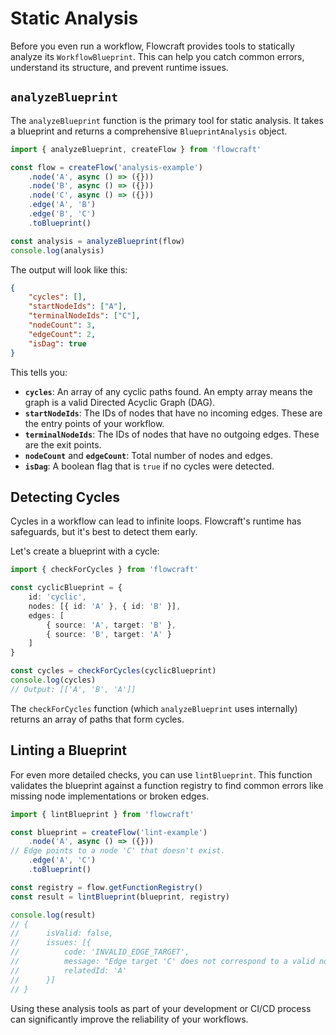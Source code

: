 # Static Analysis

Before you even run a workflow, Flowcraft provides tools to statically analyze its `WorkflowBlueprint`. This can help you catch common errors, understand its structure, and prevent runtime issues.

## `analyzeBlueprint`

The `analyzeBlueprint` function is the primary tool for static analysis. It takes a blueprint and returns a comprehensive `BlueprintAnalysis` object.

```typescript
import { analyzeBlueprint, createFlow } from 'flowcraft'

const flow = createFlow('analysis-example')
	.node('A', async () => ({}))
	.node('B', async () => ({}))
	.node('C', async () => ({}))
	.edge('A', 'B')
	.edge('B', 'C')
	.toBlueprint()

const analysis = analyzeBlueprint(flow)
console.log(analysis)
```

The output will look like this:
```json
{
	"cycles": [],
	"startNodeIds": ["A"],
	"terminalNodeIds": ["C"],
	"nodeCount": 3,
	"edgeCount": 2,
	"isDag": true
}
```

This tells you:
-   **`cycles`**: An array of any cyclic paths found. An empty array means the graph is a valid Directed Acyclic Graph (DAG).
-   **`startNodeIds`**: The IDs of nodes that have no incoming edges. These are the entry points of your workflow.
-   **`terminalNodeIds`**: The IDs of nodes that have no outgoing edges. These are the exit points.
-   **`nodeCount`** and **`edgeCount`**: Total number of nodes and edges.
-   **`isDag`**: A boolean flag that is `true` if no cycles were detected.

## Detecting Cycles

Cycles in a workflow can lead to infinite loops. Flowcraft's runtime has safeguards, but it's best to detect them early.

Let's create a blueprint with a cycle:

```typescript
import { checkForCycles } from 'flowcraft'

const cyclicBlueprint = {
	id: 'cyclic',
	nodes: [{ id: 'A' }, { id: 'B' }],
	edges: [
		{ source: 'A', target: 'B' },
		{ source: 'B', target: 'A' }
	]
}

const cycles = checkForCycles(cyclicBlueprint)
console.log(cycles)
// Output: [['A', 'B', 'A']]
```

The `checkForCycles` function (which `analyzeBlueprint` uses internally) returns an array of paths that form cycles.

## Linting a Blueprint

For even more detailed checks, you can use `lintBlueprint`. This function validates the blueprint against a function registry to find common errors like missing node implementations or broken edges.

```typescript
import { lintBlueprint } from 'flowcraft'

const blueprint = createFlow('lint-example')
	.node('A', async () => ({}))
// Edge points to a node 'C' that doesn't exist.
	.edge('A', 'C')
	.toBlueprint()

const registry = flow.getFunctionRegistry()
const result = lintBlueprint(blueprint, registry)

console.log(result)
// {
//		isValid: false,
//		issues: [{
//			code: 'INVALID_EDGE_TARGET',
//			message: "Edge target 'C' does not correspond to a valid node ID.",
//			relatedId: 'A'
//		}]
// }
```

Using these analysis tools as part of your development or CI/CD process can significantly improve the reliability of your workflows.
